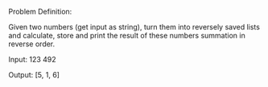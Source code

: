 Problem Definition:

Given two numbers (get input as string), turn them into reversely saved lists
and calculate, store and print the result of these numbers summation in reverse order.

Input: 
123
492

Output: 
[5, 1, 6]
